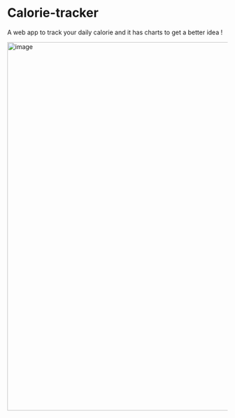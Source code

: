 # Calorie-tracker
A web app to track your daily calorie and it has charts to get  a better idea !


<img width="842" alt="image" src="https://github.com/Geek-prince7/Calorie-tracker/assets/95235530/c0cbfbea-5fd2-4a9a-b348-eae4b7042abc">

